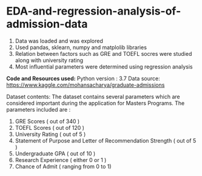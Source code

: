 # EDA-and-regression-analysis-of-admission-data
1. Data was loaded and was explored
2. Used pandas, sklearn, numpy and matplolib libraries
3. Relation between factors such as GRE and TOEFL socres were studied along with university rating
4. Most influential parameters were determined using regression analysis

**Code and Resources used:**
Python version : 3.7
Data source: https://www.kaggle.com/mohansacharya/graduate-admissions

Dataset contents:
The dataset contains several parameters which are considered important during the application for Masters Programs.
The parameters included are :

1. GRE Scores ( out of 340 )
2. TOEFL Scores ( out of 120 )
3. University Rating ( out of 5 )
4. Statement of Purpose and Letter of Recommendation Strength ( out of 5 )
5. Undergraduate GPA ( out of 10 )
6. Research Experience ( either 0 or 1 )
7. Chance of Admit ( ranging from 0 to 1)
